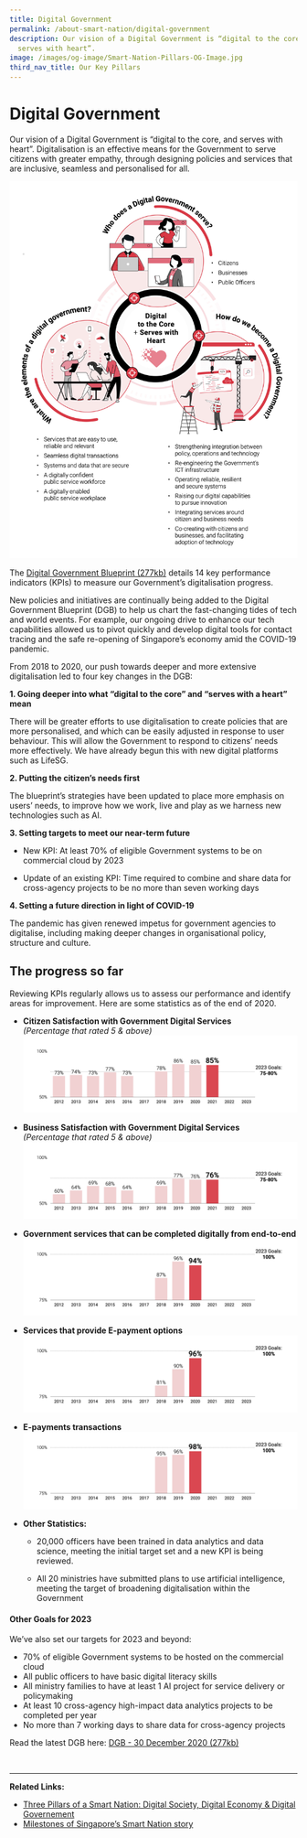 ```yaml
---
title: Digital Government
permalink: /about-smart-nation/digital-government
description: Our vision of a Digital Government is “digital to the core, and
  serves with heart”.
image: /images/og-image/Smart-Nation-Pillars-OG-Image.jpg
third_nav_title: Our Key Pillars
---
```

# Digital Government

Our vision of a Digital Government is “digital to the core, and serves with heart”. Digitalisation is an effective means for the Government to serve citizens with greater empathy, through designing policies and services that are inclusive, seamless and personalised for all.

![Digital to the core and serves with hearth](/images/abt-smart-nation/Digital-Government-Who-What-How.jpg)

The [Digital Government Blueprint (277kb)](/files/publications/dgb-public-document_30dec20.pdf)  details 14 key performance indicators (KPIs) to measure our Government’s digitalisation progress.  

New policies and initiatives are continually being added to the Digital Government Blueprint (DGB) to help us chart the fast-changing tides of tech and world events. For example, our ongoing drive to enhance our tech capabilities allowed us to pivot quickly and develop digital tools for contact tracing and the safe re-opening of Singapore’s economy amid the COVID-19 pandemic.

From 2018 to 2020, our push towards deeper and more extensive digitalisation led to four key changes in the DGB:

**1. Going deeper into what “digital to the core” and “serves with a heart” mean**

There will be greater efforts to use digitalisation to create policies that are more personalised, and which can be easily adjusted in response to user behaviour. This will allow the Government to respond to citizens’ needs more effectively. We have already begun this with new digital platforms such as LifeSG.

**2. Putting the citizen’s needs first**

The blueprint’s strategies have been updated to place more emphasis on users’ needs, to improve how we work, live and play as we harness new technologies such as AI.  

**3. Setting targets to meet our near-term future**

- New KPI:  At least 70% of eligible Government systems to be on commercial cloud by 2023

- Update of an existing KPI: Time required to combine and share data for cross-agency projects to be no more than seven working days  
  
**4. Setting a future direction in light of COVID-19**
	
The pandemic has given renewed impetus for government agencies to digitalise, including making deeper changes in organisational policy, structure and culture. 


## The progress so far
Reviewing KPIs regularly allows us to assess our performance and identify areas for improvement. Here are some statistics as of the end of 2020.

* **Citizen Satisfaction with Government Digital Services** <br>*(Percentage that rated 5 & above)*
![Citizen Satisfaction with Government Digital Services](/images/abt-smart-nation/citizen-satisfaction-2021.jpeg)

* **Business Satisfaction with Government Digital Services** <br>*(Percentage that rated 5 & above)*
![Business Satisfaction with Government Digital Services](/images/abt-smart-nation/business-satisfaction-2021.jpeg)

* **Government services that can be completed digitally from end-to-end**
![Government services that can be completed digitally from end-to-end](/images/abt-smart-nation/end-to-end-digital-services-2020.jpeg)

* **Services that provide E-payment options**
![Services that provide E-payment options](/images/abt-smart-nation/services-offering-e-payment-2020.jpeg)

* **E-payments transactions**
![E-payments transactions](/images/abt-smart-nation/e-payment-transactions-2020.jpeg)

* **Other Statistics:**
  * 20,000 officers have been trained in data analytics and data science, meeting the initial target set  and a new KPI is being reviewed.

  * All 20 ministries have submitted plans to use artificial intelligence, meeting the target of broadening digitalisation within the Government

#### Other Goals for 2023

We’ve also set our targets for 2023 and beyond:
* 70% of eligible Government systems to be hosted on the commercial cloud
* All public officers to have basic digital literacy skills
* All ministry families to have at least 1 AI project for service delivery or policymaking
* At least 10 cross-agency high-impact data analytics projects to be completed per year
* No more than 7 working days to share data for cross-agency projects

Read the latest DGB here: [DGB - 30 December 2020 (277kb)](/files/publications/dgb-public-document_30dec20.pdf)

<br>

___
		 		 
**Related Links:**

* <a href="/about-smart-nation/pillars-of-smart-nation">Three Pillars of a Smart Nation: Digital Society, Digital Economy & Digital Governement</a>
* <a href="/about-smart-nation/our-journey/milestones">Milestones of Singapore’s Smart Nation story</a>